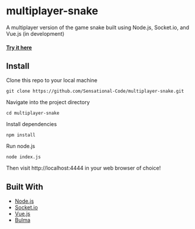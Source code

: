 # multiplayer-snake
A multiplayer version of the game snake built using Node.js, Socket.io, and Vue.js (in development)

#### [Try it here](https://nodejs-multiplayer-snake.herokuapp.com/)

## Install
Clone this repo to your local machine
```
git clone https://github.com/Sensational-Code/multiplayer-snake.git
```
Navigate into the project directory
```
cd multiplayer-snake
```
Install dependencies
```
npm install
```
Run node.js
```
node index.js
```
Then visit http://localhost:4444 in your web browser of choice!

## Built With

* [Node.js](https://nodejs.org/en/)
* [Socket.io](https://socket.io/)
* [Vue.js](https://vuejs.org/)
* [Bulma](https://bulma.io/)

